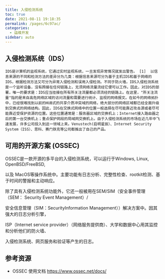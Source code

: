 ```yaml
---
title: 入侵检测系统
toc: true
date: 2021-08-11 19:18:35
permalink: /pages/6c97ac/
categories:
  - 运维开发
sidebar: auto
---
```




## 入侵检测系统（IDS）

```
IDS是计算机的监视系统，它通过实时监视系统，一旦发现异常情况就发出警告。 [1]  以信息来源的不同和检测方法的差异分为几类：根据信息来源可分为基于主机IDS和基于网络的IDS，根据检测方法又可分为异常入侵检测和误用入侵检测。不同于防火墙，IDS入侵检测系统是一个监听设备，没有跨接在任何链路上，无须网络流量流经它便可以工作。因此，对IDS的部署，唯一的要求是：IDS应当挂接在所有所关注流量都必须流经的链路上。在这里，"所关注流量"指的是来自高危网络区域的访问流量和需要进行统计、监视的网络报文。在如今的网络拓扑中，已经很难找到以前的HUB式的共享介质冲突域的网络，绝大部分的网络区域都已经全面升级到交换式的网络结构。因此，IDS在交换式网络中的位置一般选择在尽可能靠近攻击源或者尽可能靠近受保护资源的位置。这些位置通常是：服务器区域的交换机上；Internet接入路由器之后的第一台交换机上；重点保护网段的局域网交换机上。由于入侵检测系统的市场在近几年中飞速发展，许多公司投入到这一领域上来。Venustech(启明星辰）、Internet Security System（ISS）、思科、赛门铁克等公司都推出了自己的产品。
```



## 可用的开源方案 (OSSEC)

OSSEC是一款开源的多平台的入侵检测系统，可以运行于Windows, Linux, OpenBSD/FreeBSD,

以及 MacOS等操作系统中。主要功能有日志分析、完整性检查、rootkit检测、基于时间的警报和主动响应。

除了具有入侵检测系统功能外，它还一般被用在SEM/SIM（安全事件管理（SEM： Security Event Management）/

安全信息管理（SIM：SecurityInformation Management））解决方案中。因其强大的日志分析引擎，

ISP（Internet service provider）（网络服务提供商）、大学和数据中心用其监控和分析他们的防火墙、

入侵检测系统、网页服务和验证等产生的日志。

## 参考资源

- OSSEC 使用文档 https://www.ossec.net/docs/ 

